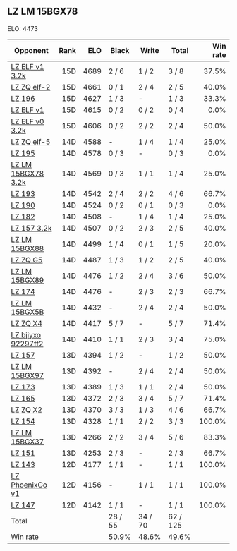 ## LZ LM 15BGX78 ##

ELO: 4473

Opponent | Rank | ELO | Black | Write | Total | Win rate
---------|-----:|----:|-------|-------|-------|-------:
[LZ ELF v1 3.2k](LZ%20ELF%20v1%203.2k.md) | 15D | 4689 | 2 / 6 | 1 / 2 | 3 / 8 | 37.5%
[LZ ZQ elf-2](LZ%20ZQ%20elf-2.md) | 15D | 4661 | 0 / 1 | 2 / 4 | 2 / 5 | 40.0%
[LZ 196](LZ%20196.md) | 15D | 4627 | 1 / 3 | - | 1 / 3 | 33.3%
[LZ ELF v1](LZ%20ELF%20v1.md) | 15D | 4615 | 0 / 2 | 0 / 2 | 0 / 4 | 0.0%
[LZ ELF v0 3.2k](LZ%20ELF%20v0%203.2k.md) | 15D | 4606 | 0 / 2 | 2 / 2 | 2 / 4 | 50.0%
[LZ ZQ elf-5](LZ%20ZQ%20elf-5.md) | 14D | 4588 | - | 1 / 4 | 1 / 4 | 25.0%
[LZ 195](LZ%20195.md) | 14D | 4578 | 0 / 3 | - | 0 / 3 | 0.0%
[LZ LM 15BGX78 3.2k](LZ%20LM%2015BGX78%203.2k.md) | 14D | 4569 | 0 / 3 | 1 / 1 | 1 / 4 | 25.0%
[LZ 193](LZ%20193.md) | 14D | 4542 | 2 / 4 | 2 / 2 | 4 / 6 | 66.7%
[LZ 190](LZ%20190.md) | 14D | 4524 | 0 / 2 | 0 / 1 | 0 / 3 | 0.0%
[LZ 182](LZ%20182.md) | 14D | 4508 | - | 1 / 4 | 1 / 4 | 25.0%
[LZ 157 3.2k](LZ%20157%203.2k.md) | 14D | 4507 | 0 / 2 | 2 / 3 | 2 / 5 | 40.0%
[LZ LM 15BGX88](LZ%20LM%2015BGX88.md) | 14D | 4499 | 1 / 4 | 0 / 1 | 1 / 5 | 20.0%
[LZ ZQ G5](LZ%20ZQ%20G5.md) | 14D | 4487 | 1 / 3 | 1 / 2 | 2 / 5 | 40.0%
[LZ LM 15BGX89](LZ%20LM%2015BGX89.md) | 14D | 4476 | 1 / 2 | 2 / 4 | 3 / 6 | 50.0%
[LZ 174](LZ%20174.md) | 14D | 4476 | - | 2 / 3 | 2 / 3 | 66.7%
[LZ LM 15BGX5B](LZ%20LM%2015BGX5B.md) | 14D | 4432 | - | 2 / 4 | 2 / 4 | 50.0%
[LZ ZQ X4](LZ%20ZQ%20X4.md) | 14D | 4417 | 5 / 7 | - | 5 / 7 | 71.4%
[LZ bjiyxo 92297ff2](LZ%20bjiyxo%2092297ff2.md) | 14D | 4410 | 1 / 1 | 2 / 3 | 3 / 4 | 75.0%
[LZ 157](LZ%20157.md) | 13D | 4394 | 1 / 2 | - | 1 / 2 | 50.0%
[LZ LM 15BGX97](LZ%20LM%2015BGX97.md) | 13D | 4392 | - | 2 / 4 | 2 / 4 | 50.0%
[LZ 173](LZ%20173.md) | 13D | 4389 | 1 / 3 | 1 / 1 | 2 / 4 | 50.0%
[LZ 165](LZ%20165.md) | 13D | 4372 | 2 / 3 | 3 / 4 | 5 / 7 | 71.4%
[LZ ZQ X2](LZ%20ZQ%20X2.md) | 13D | 4370 | 3 / 3 | 1 / 3 | 4 / 6 | 66.7%
[LZ 154](LZ%20154.md) | 13D | 4328 | 1 / 1 | 2 / 2 | 3 / 3 | 100.0%
[LZ LM 15BGX37](LZ%20LM%2015BGX37.md) | 13D | 4266 | 2 / 2 | 3 / 4 | 5 / 6 | 83.3%
[LZ 151](LZ%20151.md) | 13D | 4253 | 2 / 3 | - | 2 / 3 | 66.7%
[LZ 143](LZ%20143.md) | 12D | 4177 | 1 / 1 | - | 1 / 1 | 100.0%
[LZ PhoenixGo v1](LZ%20PhoenixGo%20v1.md) | 12D | 4156 | - | 1 / 1 | 1 / 1 | 100.0%
[LZ 147](LZ%20147.md) | 12D | 4142 | 1 / 1 | - | 1 / 1 | 100.0%
Total | | | 28 / 55 | 34 / 70 | 62 / 125 | 
Win rate| | | 50.9% | 48.6% | 49.6% | 
